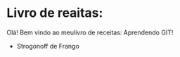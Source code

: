 # Livro de reaitas:

Olá! Bem vindo ao meulivro de receitas: Aprendendo GIT!

 * Strogonoff de Frango
